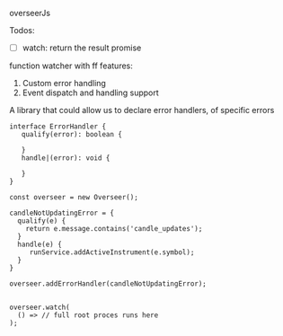 overseerJs

Todos:
* [ ] watch: return the result promise

function watcher with ff features:
 1. Custom error handling
 2. Event dispatch and handling support

A library that could allow us to declare error handlers, of specific errors

```
interface ErrorHandler {
   qualify(error): boolean {
    
   }
   handle|(error): void {
    
   }
}

const overseer = new Overseer();

candleNotUpdatingError = {
  qualify(e) {
    return e.message.contains('candle_updates');
  }
  handle(e) {
     runService.addActiveInstrument(e.symbol);
  }
}

overseer.addErrorHandler(candleNotUpdatingError);


overseer.watch(
  () => // full root proces runs here
);
```
 
